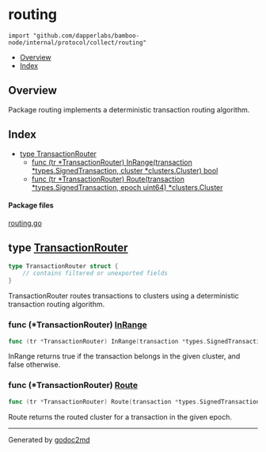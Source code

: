 

# routing
`import "github.com/dapperlabs/bamboo-node/internal/protocol/collect/routing"`

* [Overview](#pkg-overview)
* [Index](#pkg-index)

## <a name="pkg-overview">Overview</a>
Package routing implements a deterministic transaction routing algorithm.




## <a name="pkg-index">Index</a>
* [type TransactionRouter](#TransactionRouter)
  * [func (tr *TransactionRouter) InRange(transaction *types.SignedTransaction, cluster *clusters.Cluster) bool](#TransactionRouter.InRange)
  * [func (tr *TransactionRouter) Route(transaction *types.SignedTransaction, epoch uint64) *clusters.Cluster](#TransactionRouter.Route)


#### <a name="pkg-files">Package files</a>
[routing.go](https://github.com/dapperlabs/bamboo-node/tree/master/internal/protocol/collect/routing/routing.go)






## <a name="TransactionRouter">type</a> [TransactionRouter](https://github.com/dapperlabs/bamboo-node/tree/master/internal/protocol/collect/routing/routing.go?s=314:388#L10)
``` go
type TransactionRouter struct {
    // contains filtered or unexported fields
}

```
TransactionRouter routes transactions to clusters using a deterministic transaction routing algorithm.










### <a name="TransactionRouter.InRange">func</a> (\*TransactionRouter) [InRange](https://github.com/dapperlabs/bamboo-node/tree/master/internal/protocol/collect/routing/routing.go?s=680:786#L20)
``` go
func (tr *TransactionRouter) InRange(transaction *types.SignedTransaction, cluster *clusters.Cluster) bool
```
InRange returns true if the transaction belongs in the given cluster, and false otherwise.




### <a name="TransactionRouter.Route">func</a> (\*TransactionRouter) [Route](https://github.com/dapperlabs/bamboo-node/tree/master/internal/protocol/collect/routing/routing.go?s=464:568#L15)
``` go
func (tr *TransactionRouter) Route(transaction *types.SignedTransaction, epoch uint64) *clusters.Cluster
```
Route returns the routed cluster for a transaction in the given epoch.








- - -
Generated by [godoc2md](http://godoc.org/github.com/lanre-ade/godoc2md)

